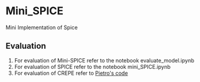 # Mini_SPICE
Mini Implementation of Spice


## Evaluation
1. For evaluation of Mini-SPICE refer to the notebook evaluate_model.ipynb
2. For evaluation of SPICE refer to the notebook mini_SPICE.ipynb
3. For evaluation of CREPE refer to [Pietro's code](https://www.openai.com](https://github.com/pf-mpa/FAU-Music-Processing-Internship/blob/pietro/crepe_eval.py)https://github.com/pf-mpa/FAU-Music-Processing-Internship/blob/pietro/crepe_eval.py)
